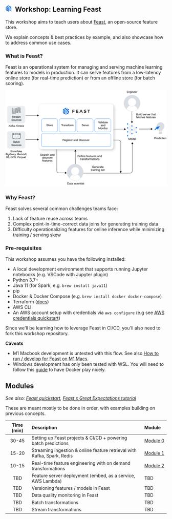 

## <img src="images/feast_icon.png" width=20>&nbsp; Workshop: Learning Feast 

This workshop aims to teach users about [Feast](http://feast.dev), an open-source feature store. 

We explain concepts & best practices by example, and also showcase how to address common use cases.

### What is Feast?
Feast is an operational system for managing and serving machine learning features to models in production. It can serve features from a low-latency online store (for real-time prediction) or from an offline store (for  batch scoring). 

<img src="images/hero.png" width=600>

### Why Feast?
Feast solves several common challenges teams face:
1. Lack of feature reuse across teams
2. Complex point-in-time-correct data joins for generating training data
3. Difficulty operationalizing features for online inference while minimizing training / serving skew

### Pre-requisites
This workshop assumes you have the following installed:
- A local development environment that supports running Jupyter notebooks (e.g. VSCode with Jupyter plugin)
- Python 3.7+
- Java 11 (for Spark, e.g. `brew install java11`)
- pip
- Docker & Docker Compose (e.g. `brew install docker docker-compose`)
- Terraform ([docs](https://learn.hashicorp.com/tutorials/terraform/install-cli#install-terraform))
- AWS CLI
- An AWS account setup with credentials via `aws configure` (e.g see [AWS credentials quickstart](https://docs.aws.amazon.com/cli/latest/userguide/cli-configure-quickstart.html#cli-configure-quickstart-creds))

Since we'll be learning how to leverage Feast in CI/CD, you'll also need to fork this workshop repository.

**Caveats** 
- M1 Macbook development is untested with this flow. See also [How to run / develop for Feast on M1 Macs](https://github.com/feast-dev/feast/issues/2105).
- Windows development has only been tested with WSL. You will need to follow this [guide](https://docs.docker.com/desktop/windows/wsl/) to have Docker play nicely.

## Modules
*See also: [Feast quickstart](https://docs.feast.dev/getting-started/quickstart), [Feast x Great Expectations tutorial](https://docs.feast.dev/tutorials/validating-historical-features)*

These are meant mostly to be done in order, with examples building on previous concepts.

| Time (min) | Description                                                             | Module&nbsp;&nbsp;&nbsp;       |
| :--------: | :---------------------------------------------------------------------- | :----------------------------- |
|   30-45    | Setting up Feast projects & CI/CD + powering batch predictions          | [Module 0](module_0/README.md) |
|   15-20    | Streaming ingestion & online feature retrieval with Kafka, Spark, Redis | [Module 1](module_1/README.md) |
|   10-15    | Real-time feature engineering with on demand transformations            | [Module 2](module_2/README.md) |
|    TBD     | Feature server deployment (embed, as a service, AWS Lambda)             | TBD                            |
|    TBD     | Versioning features / models in Feast                                   | TBD                            |
|    TBD     | Data quality monitoring in Feast                                        | TBD                            |
|    TBD     | Batch transformations                                                   | TBD                            |
|    TBD     | Stream transformations                                                  | TBD                            |